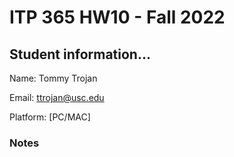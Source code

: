 # ITP 365 HW10 - Fall 2022 #

## Student information... ##
Name: Tommy Trojan

Email: ttrojan@usc.edu

Platform: [PC/MAC]

### Notes ###
